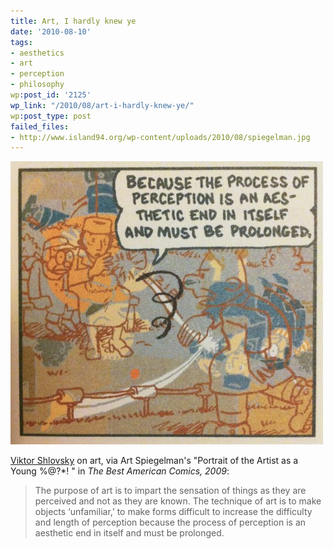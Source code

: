 ```yaml
---
title: Art, I hardly knew ye
date: '2010-08-10'
tags:
- aesthetics
- art
- perception
- philosophy
wp:post_id: '2125'
wp_link: "/2010/08/art-i-hardly-knew-ye/"
wp:post_type: post
failed_files:
- http://www.island94.org/wp-content/uploads/2010/08/spiegelman.jpg
---
```


[ ![](2010-08-10-Art-I-hardly-knew-ye/spiegelman-500x453.jpg "Spiegelman") ](2010-08-10-Art-I-hardly-knew-ye/spiegelman.jpeg)

  [Viktor Shlovsky](http://en.wikipedia.org/wiki/Defamiliarization) on art, via Art Spiegelman's "Portrait of the Artist as a Young %@?\*! " in _The Best American Comics, 2009_:

> The purpose of art is to impart the sensation of things as they are perceived and not as they are known. The technique of art is to make objects ‘unfamiliar,’ to make forms difficult to increase the difficulty and length of perception because the process of perception is an aesthetic end in itself and must be prolonged.
